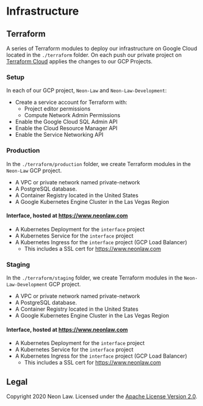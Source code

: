 # Infrastructure

## Terraform

A series of Terraform modules to deploy our infrastructure on Google Cloud
located in the `./terraform` folder. On each push our private project on
[Terraform Cloud](https://api.terraform.io) applies the changes to our GCP
Projects.

### Setup

In each of our GCP project, `Neon-Law` and `Neon-Law-Development`:

* Create a service account for Terraform with:
  * Project editor permissions
  * Compute Network Admin Permissions
* Enable the Google Cloud SQL Admin API
* Enable the Cloud Resource Manager API
* Enable the Service Networking API

### Production

In the `./terraform/production` folder, we create Terraform modules in the
`Neon-Law` GCP project.

* A VPC or private network named private-network
* A PostgreSQL database.
* A Container Registry located in the United States
* A Google Kubernetes Engine Cluster in the Las Vegas Region

#### Interface, hosted at https://www.neonlaw.com

* A Kubernetes Deployment for the `interface` project
* A Kubernetes Service for the `interface` project
* A Kubernetes Ingress for the `interface` project (GCP Load Balancer)
  * This includes a SSL cert for https://www.neonlaw.com

### Staging

In the `./terraform/staging` folder, we create Terraform modules in the
`Neon-Law-Development` GCP project.

* A VPC or private network named private-network
* A PostgreSQL database.
* A Container Registry located in the United States
* A Google Kubernetes Engine Cluster in the Las Vegas Region

#### Interface, hosted at https://www.neonlaw.com

* A Kubernetes Deployment for the `interface` project
* A Kubernetes Service for the `interface` project
* A Kubernetes Ingress for the `interface` project (GCP Load Balancer)
  * This includes a SSL cert for https://www.neonlaw.com

## Legal

Copyright 2020 Neon Law. Licensed under the [Apache License Version
2.0](https://www.apache.org/licenses/LICENSE-2.0.txt).
